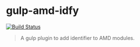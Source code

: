 # gulp-amd-idfy
[![Build Status](https://travis-ci.org/pferdinand/gulp-amd-idfy.svg?branch=master)](https://travis-ci.org/pferdinand/gulp-amd-idfy)
> A gulp plugin to add identifier to AMD modules.

